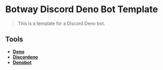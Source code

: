 # Botway Discord Deno Bot Template

> This is a template for a Discord Deno bot.

## Tools

- [**Deno**](https://deno.land)
- [**Discordeno**](https://github.com/discordeno/discordeno)
- [**Denobot**](https://deno.land/x/denobot)
